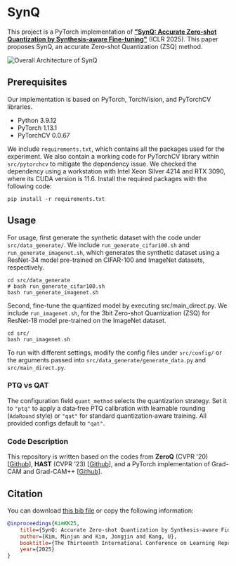 # SynQ

This project is a PyTorch implementation of [**"SynQ: Accurate Zero-shot Quantization by Synthesis-aware Fine-tuning"**](https://openreview.net/forum?id=2rnOgyFQgb) (ICLR 2025).
This paper proposes SynQ, an accurate Zero-shot Quantization (ZSQ) method.

![Overall Architecture of SynQ](./docs/synq.jpg)

## Prerequisites

Our implementation is based on PyTorch, TorchVision, and PyTorchCV libraries.

- Python 3.9.12
- PyTorch 1.13.1
- PyTorchCV 0.0.67

We include `requirements.txt`, which contains all the packages used for the experiment. 
We also contain a working code for PyTorchCV library within `src/pytorchcv` to mitigate the dependency issue.
We checked the dependency using a workstation with Intel Xeon Silver 4214 and RTX 3090, where its CUDA version is 11.6.
Install the required packages with the following code:

```shell
pip install -r requirements.txt
```

## Usage
For usage, first generate the synthetic dataset with the code under `src/data_generate/`.
We include `run_generate_cifar100.sh` and `run_generate_imagenet.sh`, which generates the synthetic dataset using a ResNet-34 model pre-trained on CIFAR-100 and ImageNet datasets, respectively.

```shell
cd src/data_generate
# bash run_generate_cifar100.sh
bash run_generate_imagenet.sh
```

Second, fine-tune the quantized model by executing src/main_direct.py. We include `run_imagenet.sh`, for the 3bit Zero-shot Quantization (ZSQ) for ResNet-18 model pre-trained on the ImageNet dataset.

```shell
cd src/
bash run_imagenet.sh
```

To run with different settings, modify the config files under `src/config/` or the arguments passed into `src/data_generate/generate_data.py` and `src/main_direct.py`.

### PTQ vs QAT
The configuration field `quant_method` selects the quantization strategy.
Set it to `"ptq"` to apply a data‑free PTQ calibration with learnable rounding
(`AdaRound` style) or `"qat"` for standard quantization‑aware training.  All
provided configs default to `"qat"`.

### Code Description

This repository is written based on the codes from **ZeroQ** (CVPR '20) \[[Github](https://github.com/amirgholami/ZeroQ)\], **HAST** (CVPR '23) \[[Github](https://github.com/lihuantong/HAST)\], and a PyTorch implementation of Grad-CAM and Grad-CAM++ \[[Github](https://github.com/1Konny/gradcam_plus_plus-pytorch)\].

<!-- Here is an overview of our codes. -->
<!-- ``` Unicode
SynQ/
├── docs/
│   ├── KimKK25.bib                  # bibtex file   
│   └── synq.jpg                     # the overall architecture
├── src/
│   ├── config/                      # configurations for fine-tuning      
│   ├── data_generate/               # synthetic dataset generation
│   ├── pytorchcv/                   # pytorchcv library
│   ├── quantization_utils/          # utils for quantization
│   ├── utils/                       # frequently used code snippets
│   ├── conditional_batchnorm.py     # conditional batch normalization layer
│   ├── dataloader.py                # dataloader for test data
│   ├── gradcam.py                   # gradcam and gradcam++ code
│   ├── main_direct.py               # fine-tuning code
│   ├── options.py                   # storing code for configurations
│   ├── run_cifar_100_6bit.sh        # codes for running SynQ 
│   ├── trainer_direct.py            # trainer code
│   └── unit_test.py                 # unit-test code
├── .gitignore                       # gitignore file
├── LICENSE                          # license for the use of the code
├── README.md                        # readme file
└── requirements.txt                 # required packages
``` -->

## Citation
You can download [this bib file](./docs/KimKK25.bib) or copy the following information:

```bibtex
@inproceedings{KimKK25,
    title={SynQ: Accurate Zero-shot Quantization by Synthesis-aware Fine-tuning},
    author={Kim, Minjun and Kim, Jongjin and Kang, U},
    booktitle={The Thirteenth International Conference on Learning Representations},
    year={2025}
}
```
